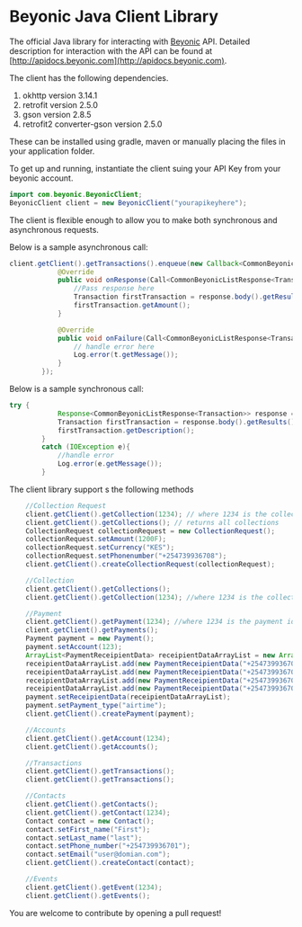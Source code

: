 # Beyonic Java Client Library
The official Java library for interacting with [Beyonic](http://beyonic.com) API.
Detailed description for interaction with the API can be found at [http://apidocs.beyonic.com](http://apidocs.beyonic.com).

The client has the following dependencies.

1. okhttp version 3.14.1
2. retrofit version 2.5.0
3. gson version 2.8.5
4. retrofit2 converter-gson version 2.5.0

These can be installed using gradle, maven or manually placing the files in your application folder.

To get up and running, instantiate the client suing your API Key from your beyonic account.
```java
import com.beyonic.BeyonicClient;
BeyonicClient client = new BeyonicClient("yourapikeyhere");
```
The client is flexible enough to allow you to make both synchronous and asynchronous requests.

Below is a sample asynchronous call:
```java
client.getClient().getTransactions().enqueue(new Callback<CommonBeyonicListResponse<Transaction>>() {
            @Override
            public void onResponse(Call<CommonBeyonicListResponse<Transaction>> call, Response<CommonBeyonicListResponse<Transaction>> response) {
                //Pass response here
                Transaction firstTransaction = response.body().getResults().get(0);
                firstTransaction.getAmount();
            }

            @Override
            public void onFailure(Call<CommonBeyonicListResponse<Transaction>> call, Throwable t) {
                // handle error here
                Log.error(t.getMessage());
            }
        });
```

Below is a sample synchronous call:
```java
try {
            Response<CommonBeyonicListResponse<Transaction>> response = client.getClient().getTransactions().execute();
            Transaction firstTransaction = response.body().getResults().get(0);
            firstTransaction.getDescription();
        }
        catch (IOException e){
            //handle error
            Log.error(e.getMessage());
        }
```

The client library support s the following methods
```java
    //Collection Request
    client.getClient().getCollection(1234); // where 1234 is the collection id
    client.getClient().getCollections(); // returns all collections
    CollectionRequest collectionRequest = new CollectionRequest();
    collectionRequest.setAmount(1200F);
    collectionRequest.setCurrency("KES");
    collectionRequest.setPhonenumber("+254739936708");
    client.getClient().createCollectionRequest(collectionRequest);

    //Collection
    client.getClient().getCollections();
    client.getClient().getCollection(1234); //where 1234 is the collection id

    //Payment
    client.getClient().getPayment(1234); //where 1234 is the payment id
    client.getClient().getPayments();
    Payment payment = new Payment();
    payment.setAccount(123);
    ArrayList<PaymentReceipientData> receipientDataArrayList = new ArrayList<>();
    receipientDataArrayList.add(new PaymentReceipientData("+254739936701", "First", "Payee", "Description One", 45));
    receipientDataArrayList.add(new PaymentReceipientData("+254739936702", "Second", "Payee", "Description Two", 75));
    receipientDataArrayList.add(new PaymentReceipientData("+254739936703", "Third", "Payee", "Description", 85));
    receipientDataArrayList.add(new PaymentReceipientData("+254739936704", "Fourth", "Payee", "Description", 15));
    payment.setReceipientData(receipientDataArrayList);
    payment.setPayment_type("airtime");
    client.getClient().createPayment(payment);

    //Accounts
    client.getClient().getAccount(1234);
    client.getClient().getAccounts();

    //Transactions
    client.getClient().getTransactions();
    client.getClient().getTransactions();

    //Contacts
    client.getClient().getContacts();
    client.getClient().getContact(1234);
    Contact contact = new Contact();
    contact.setFirst_name("First");
    contact.setLast_name("last");
    contact.setPhone_number("+254739936701");
    contact.setEmail("user@domian.com");
    client.getClient().createContact(contact);

    //Events
    client.getClient().getEvent(1234);
    client.getClient().getEvents();
```

You are welcome to contribute by opening a pull request!